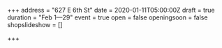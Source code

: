 +++
address = "627 E 6th St"
date = 2020-01-11T05:00:00Z
draft = true
duration = "Feb 1—29"
event = true
open = false
openingsoon = false
shopslideshow = []

+++

